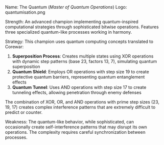 Name: The Quantum (*Master of Quantum Operations*)
Logo: quantumisation.png

Strength: An advanced champion implementing quantum-inspired computational strategies through sophisticated bitwise operations. Features three specialized quantum-like processes working in harmony.

Strategy: This champion uses quantum computing concepts translated to Corewar:
1. **Superposition Process**: Creates multiple states using XOR operations with dynamic step patterns (base 23, factors 13, 7), simulating quantum superposition
2. **Quantum Shield**: Employs OR operations with step size 19 to create protective quantum barriers, representing quantum entanglement effects
3. **Quantum Tunnel**: Uses AND operations with step size 17 to create tunneling effects, allowing penetration through enemy defenses

The combination of XOR, OR, and AND operations with prime step sizes (23, 19, 17) creates complex interference patterns that are extremely difficult to predict or counter.

Weakness: The quantum-like behavior, while sophisticated, can occasionally create self-interference patterns that may disrupt its own operations. The complexity requires careful synchronization between processes. 